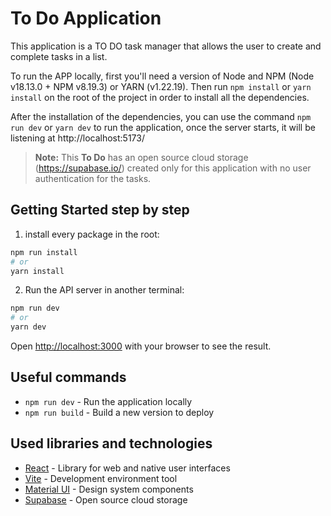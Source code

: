 # To Do Application

This application is a TO DO task manager that allows the user to create and complete tasks in a list.

To run the APP locally, first you'll need a version of Node and NPM (Node v18.13.0 + NPM v8.19.3) or YARN (v1.22.19). Then run `npm install` or `yarn install` on the root of the project in order to install all the dependencies.

After the installation of the dependencies, you can use the command `npm run dev` or `yarn dev` to run the application, once the server starts, it will be listening at http://localhost:5173/

> **Note:** This **To Do** has an open source cloud storage (https://supabase.io/) created only for this application with no user authentication for the tasks.

## Getting Started step by step

1. install every package in the root:

```bash
npm run install
# or
yarn install
```

2. Run the API server in another terminal:

```bash
npm run dev
# or
yarn dev
```

Open [http://localhost:3000](http://localhost:3000) with your browser to see the result.

## Useful commands

- `npm run dev` - Run the application locally
- `npm run build` - Build a new version to deploy

## Used libraries and technologies

- [React](https://react.dev/) - Library for web and native user interfaces
- [Vite](https://vitejs.dev/guide/) - Development environment tool
- [Material UI](https://mui.com/core/) - Design system components
- [Supabase](https://supabase.com/) - Open source cloud storage
